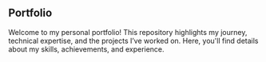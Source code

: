## Portfolio
Welcome to my personal portfolio! This repository highlights my journey, technical expertise, and the projects I’ve worked on. Here, you'll find details about my skills, achievements, and experience.
